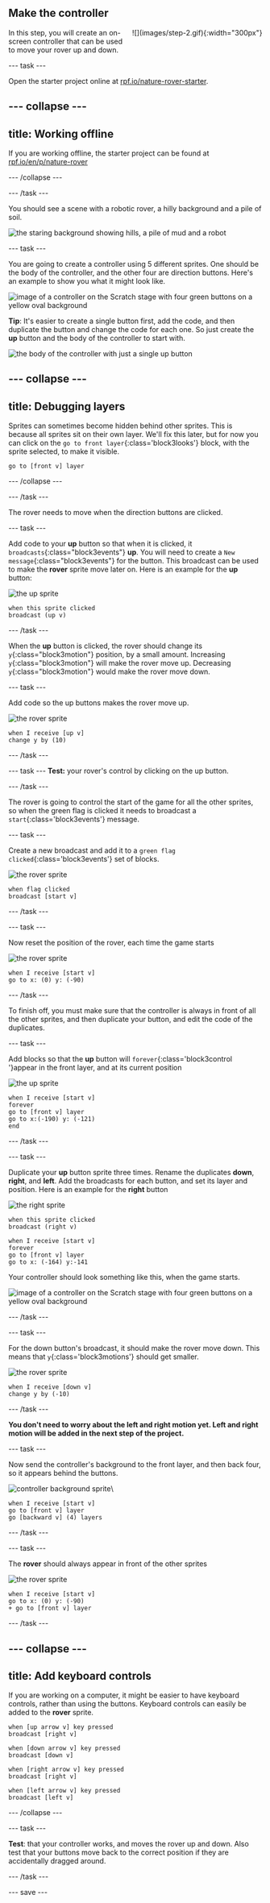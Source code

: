 ## Make the controller

<div style="display: flex; flex-wrap: wrap">
<div style="flex-basis: 200px; flex-grow: 1; margin-right: 15px;">
In this step, you will create an on-screen controller that can be used to move your rover up and down.
</div>
<div>
![](images/step-2.gif){:width="300px"}
</div>
</div>

--- task ---

Open the starter project online at [rpf.io/nature-rover-starter](https://rpf.io/nature-rover-starter).

--- collapse ---
---
title: Working offline
---

If you are working offline, the starter project can be found at [rpf.io/en/p/nature-rover](https://rpf.io/en/p/nature-rover)

--- /collapse ---


--- /task ---

You should see a scene with a robotic rover, a hilly background and a pile of soil.

![the staring background showing hills, a pile of mud and a robot](images/starter-background.png)

--- task ---

You are going to create a controller using 5 different sprites. One should be the body of the controller, and the other four are direction buttons. Here's an example to show you what it might look like.

![image of a controller on the Scratch stage with four green buttons on a yellow oval background](images/controller.png)

**Tip**: It's easier to create a single button first, add the code, and then duplicate the button and change the code for each one. So just create the **up** button and the body of the controller to start with.

![the body of the controller with just a single up button](images/up_button_and_backdrop.png)

--- collapse ---
---
title: Debugging layers
---

Sprites can sometimes become hidden behind other sprites. This is because all sprites sit on their own layer. We'll fix this later, but for now you can click on the `go to front layer`{:class='block3looks'} block, with the sprite selected, to make it visible.

```blocks3
go to [front v] layer
```

--- /collapse ---

--- /task ---

The rover needs to move when the direction buttons are clicked.

--- task ---

Add code to your **up** button so that when it is clicked, it `broadcasts`{:class="block3events"} **up**. You will need to create a `New message`{:class="block3events"} for the button. This broadcast can be used to make the **rover** sprite move later on. Here is an example for the **up** button:

![the up sprite](images/up-sprite.png)
```blocks3
when this sprite clicked
broadcast (up v)
```

--- /task ---

When the **up** button is clicked, the rover should change its `y`{:class="block3motion"} position, by a small amount. Increasing `y`{:class="block3motion"} will make the rover move up. Decreasing `y`{:class="block3motion"} would make the rover move down.

--- task ---

Add code so the up buttons makes the rover move up.

![the rover sprite](images/rover-sprite.png)
```blocks3
when I receive [up v]
change y by (10)
```

--- /task ---

--- task ---
**Test:** your rover's control by clicking on the up button.

--- /task ---

The rover is going to control the start of the game for all the other sprites, so when the green flag is clicked it needs to broadcast a `start`{:class='block3events'} message.

--- task ---

Create a new broadcast and add it to a `green flag clicked`{:class='block3events'} set of blocks.

![the rover sprite](images/rover-sprite.png)
```blocks3
when flag clicked
broadcast [start v]
``` 

--- /task ---

--- task ---

Now reset the position of the rover, each time the game starts

![the rover sprite](images/rover-sprite.png)
```blocks3
when I receive [start v]
go to x: (0) y: (-90)
```

--- /task ---

To finish off, you must make sure that the controller is always in front of all the other sprites, and then duplicate your button, and edit the code of the duplicates.

--- task ---

Add blocks so that the **up** button will `forever`{:class='block3control '}appear in the front layer, and at its current position

![the up sprite](images/up-sprite.png)
```blocks3
when I receive [start v]
forever
go to [front v] layer
go to x:(-190) y: (-121)
end
```

--- /task ---

--- task ---

Duplicate your **up** button sprite three times. Rename the duplicates **down**, **right**, and **left**. Add the broadcasts for each button, and set its layer and position. Here is an example for the **right** button

![the right sprite](images/right-sprite.png)
```blocks3
when this sprite clicked
broadcast (right v)

when I receive [start v]
forever
go to [front v] layer
go to x: (-164) y:-141
```

Your controller should look something like this, when the game starts.

![image of a controller on the Scratch stage with four green buttons on a yellow oval background](images/controller.png)

--- /task ---

--- task ---

For the down button's broadcast, it should make the rover move down. This means that `y`{:class='block3motions'} should get smaller.

![the rover sprite](images/rover-sprite.png)
```blocks3
when I receive [down v]
change y by (-10)
```

--- /task ---

**You don't need to worry about the left and right motion yet. Left and right motion will be added in the next step of the project.**

--- task ---

Now send the controller's background to the front layer, and then back four, so it appears behind the buttons.

![controller background sprite](images/controller-back-sprite.png)\
```blocks3
when I receive [start v]
go to [front v] layer
go [backward v] (4) layers
```

--- /task ---

--- task ---

The **rover** should always appear in front of the other sprites

![the rover sprite](images/rover-sprite.png)
```blocks3
when I receive [start v]
go to x: (0) y: (-90)
+ go to [front v] layer
```
--- /task ---


--- collapse ---
---
title: Add keyboard controls
---

If you are working on a computer, it might be easier to have keyboard controls, rather than using the buttons. Keyboard controls can easily be added to the **rover** sprite.

```blocks3
when [up arrow v] key pressed
broadcast [right v]

when [down arrow v] key pressed
broadcast [down v]

when [right arrow v] key pressed
broadcast [right v]

when [left arrow v] key pressed
broadcast [left v]
```

--- /collapse ---

--- task ---

**Test**: that your controller works, and moves the rover up and down. Also test that your buttons move back to the correct position if they are accidentally dragged around.

--- /task ---

--- save ---
